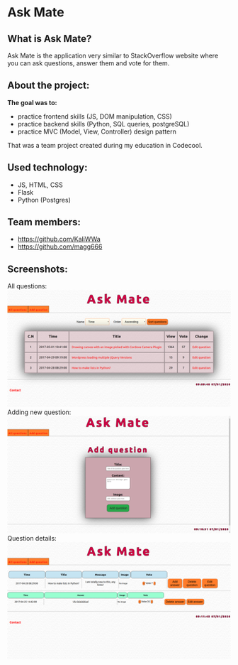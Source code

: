 # Ask Mate

## What is Ask Mate?
Ask Mate is the application very similar to StackOverflow website where you can ask questions, answer them and vote for them.

## About the project:
**The goal was to:**
* practice frontend skills (JS, DOM manipulation, CSS)
* practice backend skills (Python, SQL queries, postgreSQL) 
* practice MVC (Model, View, Controller) design pattern


That was a team project created during my education in Codecool.

## Used technology:
* JS, HTML, CSS
* Flask
* Python (Postgres)

## Team members:
* https://github.com/KaliWWa
* https://github.com/magg666

## Screenshots:
All questions:
![alt text](https://github.com/KacperMitkowski/Ask-Mate/blob/master/screenshots/ask_mate_1.png)
Adding new question: 
![alt text](https://github.com/KacperMitkowski/Ask-Mate/blob/master/screenshots/ask_mate_2.png)
Question details:
![alt text](https://github.com/KacperMitkowski/Ask-Mate/blob/master/screenshots/ask_mate_3.png)
